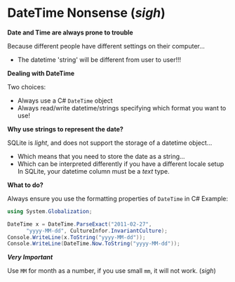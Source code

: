 # DateTime Nonsense (*sigh*)

**Date and Time are always prone to trouble**

Because different people have different settings on their computer...
* The datetime 'string' will be different from user to user!!!

**Dealing with DateTime**

Two choices:
* Always use a C# `DateTime` object
* Always read/write datetime/strings specifying which format you want to use!

**Why use strings to represent the date?**

SQLite is *light*, and does not support the storage of a datetime object...
* Which means that you need to store the date as a string...
* Which can be interpreted differently if you have a different locale setup
In SQLite, your datetime column must be a *text* type.

**What to do?**

Always ensure you use the formatting properties of `DateTime` in C#
Example:
```csharp
using System.Globalization;

DateTime x = DateTime.ParseExact("2011-02-27",
      "yyyy-MM-dd", CultureInfor.InvariantCulture);
Console.WriteLine(x.ToString("yyyy-MM-dd"));
Console.WriteLine(DateTime.Now.ToString("yyyy-MM-dd"));
```

***Very Important***

Use `MM` for month as a number, if you use small `mm`, it will not work.
(*sigh*)

